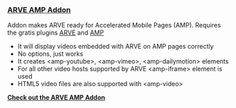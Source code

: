 
### [ARVE AMP Addon](https://nextgenthemes.com/plugins/arve-accelerated-mobile-pages-addon/) ###

Addon makes ARVE ready for Accelerated Mobile Pages (AMP). Requires the gratis plugins [ARVE](https://wordpress.org/plugins/advanced-responsive-video-embedder/) and [AMP](https://wordpress.org/plugins/amp/)

*   It will display videos embedded with ARVE on AMP pages correctly
*   No options, just works
*   It creates &lt;amp-youtube&gt;, &lt;amp-vimeo&gt;, &lt;amp-dailymotion&gt; elements
*   For all other video hosts supported by ARVE &lt;amp-iframe&gt; element is used
*   HTML5 video files are also supported with &lt;amp-video&gt;

**[Check out the ARVE AMP Addon](https://nextgenthemes.com/plugins/arve-accelerated-mobile-pages-addon/)**
